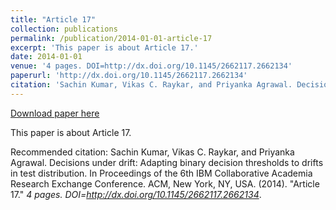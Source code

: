 ```yaml
---
title: "Article 17"
collection: publications
permalink: /publication/2014-01-01-article-17
excerpt: 'This paper is about Article 17.'
date: 2014-01-01
venue: '4 pages. DOI=http://dx.doi.org/10.1145/2662117.2662134'
paperurl: 'http://dx.doi.org/10.1145/2662117.2662134'
citation: 'Sachin Kumar, Vikas C. Raykar, and Priyanka Agrawal. Decisions under drift: Adapting binary decision thresholds to drifts in test distribution. In Proceedings of the 6th IBM Collaborative Academia Research Exchange Conference. ACM, New York, NY, USA. (2014). &quot;Article 17.&quot; <i>4 pages. DOI=http://dx.doi.org/10.1145/2662117.2662134</i>.'
---
```


<a href='http://dx.doi.org/10.1145/2662117.2662134'>Download paper here</a>

This paper is about Article 17.

Recommended citation: Sachin Kumar, Vikas C. Raykar, and Priyanka Agrawal. Decisions under drift: Adapting binary decision thresholds to drifts in test distribution. In Proceedings of the 6th IBM Collaborative Academia Research Exchange Conference. ACM, New York, NY, USA. (2014). "Article 17." <i>4 pages. DOI=http://dx.doi.org/10.1145/2662117.2662134</i>.
